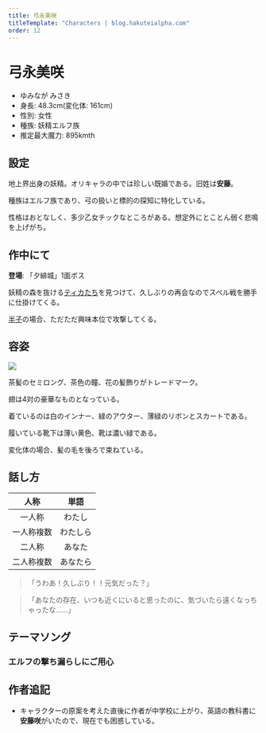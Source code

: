 ```yaml
---
title: 弓永美咲
titleTemplate: "Characters | blog.hakuteialpha.com"
order: 12
---
```


# 弓永美咲

<div class="pt-4 flex gap-2 flex-col sm:flex-row items-start introduce">
<!--<img src="" class="rounded-md bg-white dark:bg-neutral-700 sm:max-w-64">-->
<div class="">

- ゆみなが みさき
- 身長: 48.3cm(変化体: 161cm)
- 性別: 女性
- 種族: 妖精エルフ族
- 推定最大魔力: 895kmth
  
</div></div>

## 設定

地上界出身の妖精。オリキャラの中では珍しい既婚である。旧姓は**安藤**。

種族はエルフ族であり、弓の扱いと標的の探知に特化している。

性格はおとなしく、多少乙女チックなところがある。想定外にとことん弱く悲鳴を上げがち。

## 作中にて

**登場**: 「夕緋城」1面ボス

妖精の森を抜ける[ティカ](tica)[たち](madoka)を見つけて、久しぶりの再会なのでスペル戦を勝手に仕掛けてくる。

[半子](hanko)の場合、ただただ興味本位で攻撃してくる。

## 容姿

<div class="pt-4 flex gap-2 flex-col-reverse sm:flex-row items-start introduce">
<img src="https://dir.hakuteialpha.com/g/chara/charat/org_20210913_213829.png" class="rounded-xl bg-white dark:bg-neutral-700 sm:max-w-64">
<div>

茶髪のセミロング、茶色の瞳、花の髪飾りがトレードマーク。

翅は4対の豪華なものとなっている。

着ているのは白のインナー、緑のアウター、薄緑のリボンとスカートである。

履いている靴下は薄い黄色、靴は濃い緑である。

変化体の場合、髪の毛を後ろで束ねている。
  
</div></div>

## 話し方

| 人称 | 単語 |
| :-: | :-: |
| 一人称 | わたし |
| 一人称複数 | わたしら |
| 二人称 | あなた |
| 二人称複数 | あなたら |

> 「うわあ！久しぶり！！元気だった？」

> 「あなたの存在、いつも近くにいると思ったのに、気づいたら遠くなっちゃったな……」


## テーマソング

### エルフの撃ち漏らしにご用心



## 作者追記

- キャラクターの原案を考えた直後に作者が中学校に上がり、英語の教科書に**安藤咲**がいたので、現在でも困惑している。
